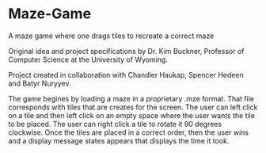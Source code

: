 # Maze-Game
A maze game where one drags tiles to recreate a correct maze

Original idea and project specifications by Dr. Kim Buckner, Professor of Computer Science at the University of Wyoming.

Project created in collaboration with Chandler Haukap, Spencer Hedeen and Batyr Nuryyev.

The game begines by loading a maze in a proprietary .mze format. That file corresponds with tiles that are creates for the screen. The user can left click on a tile and then left click on an empty space where the user wants the tile to be placed. The user can right click a tile to rotate it 90 degrees clockwise. Once the tiles are placed in a correct order, then the user wins and a display message states appears that displays the time it took.
